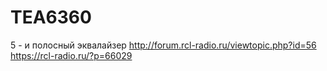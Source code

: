 # TEA6360
5 - и полосный эквалайзер
http://forum.rcl-radio.ru/viewtopic.php?id=56
https://rcl-radio.ru/?p=66029
